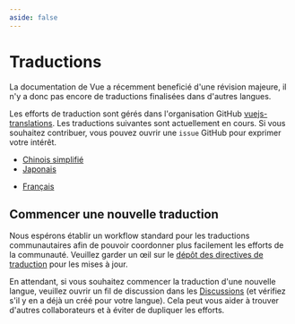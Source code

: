 ```yaml
---
aside: false
---
```


# Traductions <sup class="vt-badge wip" />

La documentation de Vue a récemment beneficié d'une révision majeure, il n'y a donc pas encore de traductions finalisées dans d'autres langues.

Les efforts de traduction sont gérés dans l'organisation GitHub [vuejs-translations](https://github.com/vuejs-translations/). Les traductions suivantes sont actuellement en cours. Si vous souhaitez contribuer, vous pouvez ouvrir une `issue` GitHub pour exprimer votre intérêt.

- [Chinois simplifié](https://github.com/vuejs-translations/docs-zh-cn)
- [Japonais](https://github.com/vuejs-translations/docs-ja)
<!-- TODO(mg): change url with https://github.com/vuejs-translations/docs-fr -->
- [Français](https://github.com/edimitchel/docs-fr)

## Commencer une nouvelle traduction

Nous espérons établir un workflow standard pour les traductions communautaires afin de pouvoir coordonner plus facilement les efforts de la communauté. Veuillez garder un œil sur le [dépôt des directives de traduction](https://github.com/vuejs-translations/guidelines/blob/main/README.md) pour les mises à jour.

En attendant, si vous souhaitez commencer la traduction d'une nouvelle langue, veuillez ouvrir un fil de discussion dans les [Discussions](https://github.com/vuejs-translations/guidelines/discussions) (et vérifiez s'il y en a déjà un créé pour votre langue). Cela peut vous aider à trouver d'autres collaborateurs et à éviter de dupliquer les efforts.
